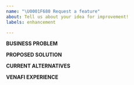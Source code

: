 ```yaml
---
name: "\U0001F680 Request a feature"
about: Tell us about your idea for improvement!
labels: enhancement

---
```


<!-- 
  If you are a current Venafi customer and know that your suggestion will require updates to
  Trust Protection Platform and/or Venafi Cloud, please submit your suggestion using our Ideas
  Portal at https://ideas.venafi.com rather than here.  If you are not a customer or don't 
  know the scope of your suggestion, continue with this submission.
-->

**BUSINESS PROBLEM**
<!-- explain the use case, how it relates to your job, and the business impact -->

**PROPOSED SOLUTION**
<!-- describe how you would solve the problem -->

**CURRENT ALTERNATIVES**
<!-- explain how you are solving the problem today in the absence of this enhancement -->

**VENAFI EXPERIENCE**
<!-- tell us how long you've been using Venafi products and how frequently you are using them -->
